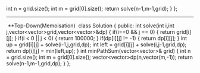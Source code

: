 int n = grid.size();
int m = grid[0].size();
return solve(n-1,m-1,grid);
}
};
************* *************** ********************************************
​
**Top-Down(Memoisation)
​
class Solution {
public:
int solve(int i,int j,vector<vector<int>>grid,vector<vector<int>>&dp)
{
if(i==0 && j == 0)
{
return grid[i][j];
}
if(i < 0 || j < 0)
{
return 100000;
}
if(dp[i][j] != -1)
{
return dp[i][j];
}
int up = grid[i][j] + solve(i-1,j,grid,dp);
int left = grid[i][j] + solve(i,j-1,grid,dp);
return dp[i][j] = min(left,up);
}
int minPathSum(vector<vector<int>>& grid) {
int n = grid.size();
int m = grid[0].size();
vector<vector<int>>dp(n,vector<int>(m,-1));
return solve(n-1,m-1,grid,dp);
}
};